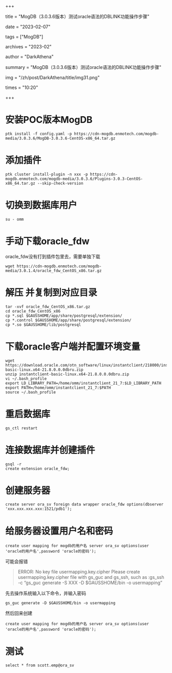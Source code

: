+++

title = "MogDB（3.0.3.6版本）测试oracle语法的DBLINK功能操作步骤" 

date = "2023-02-07" 

tags = ["MogDB"] 

archives = "2023-02" 

author = "DarkAthena" 

summary = "MogDB（3.0.3.6版本）测试oracle语法的DBLINK功能操作步骤"

img = "/zh/post/DarkAthena/title/img31.png" 

times = "10:20"

+++

# 安装POC版本MogDB

```
ptk install -f config.yaml -p https://cdn-mogdb.enmotech.com/mogdb-media/3.0.3.6/MogDB-3.0.3.6-CentOS-x86_64.tar.gz
```

# 添加插件

```
ptk cluster install-plugin -n xxx -p https://cdn-mogdb.enmotech.com/mogdb-media/3.0.3.6/Plugins-3.0.3-CentOS-x86_64.tar.gz --skip-check-version
```

# 切换到数据库用户

```
su - omm
```

# 手动下载oracle_fdw

oracle_fdw没有打到插件包里去，需要单独下载

```
wget https://cdn-mogdb.enmotech.com/mogdb-media/3.0.1.4/oracle_fdw_CentOS_x86.tar.gz
```

# 解压 并复制到对应目录

```
tar -xvf oracle_fdw_CentOS_x86.tar.gz
cd oracle_fdw_CentOS_x86
cp *.sql $GAUSSHOME/app/share/postgresql/extension/
cp *.control $GAUSSHOME/app/share/postgresql/extension/
cp *.so $GAUSSHOME/lib/postgresql
```

# 下载oracle客户端并配置环境变量

```
wget https://download.oracle.com/otn_software/linux/instantclient/218000/instantclient-basic-linux.x64-21.8.0.0.0dbru.zip
unzip instantclient-basic-linux.x64-21.8.0.0.0dbru.zip
vi ~/.bash_profile
export LD_LIBRARY_PATH=/home/omm/instantclient_21_7:$LD_LIBRARY_PATH
export PATH=/home/omm/instantclient_21_7:$PATH
source ~/.bash_profile
```

# 重启数据库

```
gs_ctl restart
```

# 连接数据库并创建插件

```
gsql -r
create extension oracle_fdw;
```

# 创建服务器

```
create server ora_sv foreign data wrapper oracle_fdw options(dbserver 'xxx.xxx.xxx.xxx:1521/pdb1');
```

# 给服务器设置用户名和密码

```
create user mapping for mogdb的用户名 server ora_sv options(user 'oracle的用户名',password 'oracle的密码'); 
```

可能会报错

> ERROR: No key file usermapping.key.cipher
> Please create usermapping.key.cipher file with gs_guc and gs_ssh, such as :gs_ssh -c “gs_guc generate -S XXX -D $GAUSSHOME/bin -o usermapping”

先去操作系统输入以下命令，并输入密码

```
gs_guc generate -D $GAUSSHOME/bin -o usermapping
```

然后回来创建

```
create user mapping for mogdb的用户名 server ora_sv options(user 'oracle的用户名',password 'oracle的密码'); 
```

# 测试

```
select * from scott.emp@ora_sv
```
